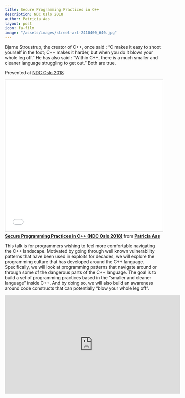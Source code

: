 ```yaml
---
title: Secure Programming Practices in C++
description: NDC Oslo 2018
author: Patricia Aas
layout: post
icon: fa-film
image: "/assets/images/street-art-2410400_640.jpg"
---
```


Bjarne Stroustrup, the creator of C++, once said : “C makes it easy to shoot yourself in the foot; C++ makes it harder, but when you do it blows your whole leg off.” He has also said : “Within C++, there is a much smaller and cleaner language struggling to get out.” Both are true.

Presented at [NDC Oslo 2018][1]

<iframe src="//www.slideshare.net/slideshow/embed_code/key/kehhTIoHyFSnWA" width="595" height="485" frameborder="0" marginwidth="0" marginheight="0" scrolling="no" style="border:1px solid #CCC; border-width:1px; margin-bottom:5px; max-width: 100%;" allowfullscreen> </iframe> <div style="margin-bottom:5px"> <strong> <a href="//www.slideshare.net/PatriciaAas/secure-programming-practices-in-c-ndc-oslo-2018" title="Secure Programming Practices in C++ (NDC Oslo 2018)" target="_blank">Secure Programming Practices in C++ (NDC Oslo 2018)</a> </strong> from <strong><a href="https://www.slideshare.net/PatriciaAas" target="_blank">Patricia Aas</a></strong> </div>

This talk is for programmers wishing to feel more comfortable navigating the C++ landscape. Motivated by going through well known vulnerability patterns that have been used in exploits for decades, we will explore the programming culture that has developed around the C++ language. Specifically, we will look at programming patterns that navigate around or through some of the dangerous parts of the C++ language. The goal is to build a set of programming practices based in the “smaller and cleaner language” inside C++. And by doing so, we will also build an awareness around code constructs that can potentially “blow your whole leg off”.

<iframe width="560" height="315" src="https://www.youtube-nocookie.com/embed/gHGMDFm2MVs?rel=0" frameborder="0" allow="autoplay; encrypted-media" allowfullscreen></iframe>

[1]: https://ndcoslo.com
